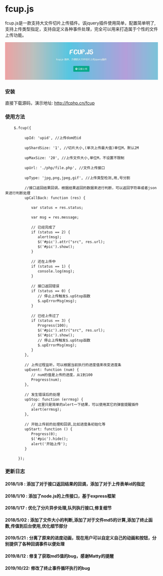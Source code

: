 # fcup.js

fcup.js是一款支持大文件切片上传插件。该jquery插件使用简单，配置简单明了,支持上传类型指定，支持自定义各种事件处理，完全可以用来打造属于个性的文件上传功能。

![avatar](/images/logo.jpg)

### 安装
直接下载源码，演示地址: http://fcphp.cn/fcup 

### 使用方法
````
    $.fcup({

         upId: 'upid', //上传dom的id

         upShardSize: '1', //切片大小,(单次上传最大值)单位M，默认2M

         upMaxSize: '20', //上传文件大小,单位M，不设置不限制

         upUrl: './php/file.php', //文件上传接口

         upType: 'jpg,png,jpeg,gif', //上传类型检测,用,号分割

         //接口返回结果回调，根据结果返回的数据来进行判断，可以返回字符串或者json来进行判断处理
         upCallBack: function (res) {

            var status = res.status;

            var msg = res.message;

            // 已经完成了
            if (status == 2) {
               alert(msg);
               $('#pic').attr("src", res.url);
               $('#pic').show();
            }

            // 还在上传中
            if (status == 1) {
               console.log(msg);
            }

            // 接口返回错误
            if (status == 0) {
               // 停止上传触发$.upStop函数
               $.upErrorMsg(msg);
            }
            
            // 已经上传过了
            if (status == 3) {
               Progress(100);
               $('#pic').attr("src", res.url);
               $('#pic').show();
               // 停止上传触发$.upStop函数
               $.upErrorMsg(msg);
            }            
         },

         // 上传过程监听，可以根据当前执行的进度值来改变进度条
         upEvent: function (num) {
            // num的值是上传的进度，从1到100
            Progress(num);
         },

         // 发生错误后的处理
         upStop: function (errmsg) {
            // 这里只是简单的alert一下结果，可以使用其它的弹窗提醒插件
            alert(errmsg);
         },

         // 开始上传前的处理和回调,比如进度条初始化等
         upStart: function () {
            Progress(0);
            $('#pic').hide();
            alert('开始上传');
         }

      });
````
### 更新日志
#### 2018/1/8  : 添加了对于接口返回结果的回调，添加了对于上传表单id的指定
#### 2018/1/10 : 添加了node.js的上传接口，基于express框架
#### 2018/1/17 : 优化了分片异步处理,队列执行接口,修复细节
#### 2018/5/02 : 添加了文件大小的判断,添加了对于文件md5的计算,添加了终止函数,传值到后台使用,优化细节部分
#### 2019/5/21 : 分离了原来的进度动画，现在用户可以自定义自己的动画和按钮，分别提供了各种回调事件以便处理
#### 2019/8/12 : 修复了获取md5值的bug，感谢Matty的提醒
#### 2019/10/22: 修改了终止事件循环执行的bug